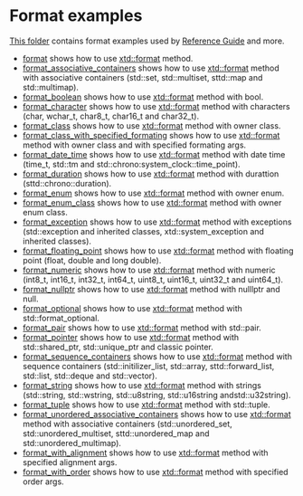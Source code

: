 # Format examples

[This folder](.) contains format examples used by [Reference Guide](https://codedocs.xyz/gammasoft71/xtd/) and more.

* [format](format/README.md) shows how to use [xtd::format](../../../src/xtd.core/include/xtd/format.h) method.
* [format_associative_containers](format_associative_containers/README.md) shows how to use [xtd::format](../../../src/xtd.core/include/xtd/format.h) method with associative containers (std::set, std::multiset, sttd::map and std::multimap).
* [format_boolean](format_boolean/README.md) shows how to use [xtd::format](../../../src/xtd.core/include/xtd/format.h) method with bool.
* [format_character](format_character/README.md) shows how to use [xtd::format](../../../src/xtd.core/include/xtd/format.h) method with characters (char, wchar_t, char8_t, char16_t and char32_t).
* [format_class](format_class/README.md) shows how to use [xtd::format](../../../src/xtd.core/include/xtd/format.h) method with owner class.
* [format_class_with_specified_formating](format_class_with_specified_formating/README.md) shows how to use [xtd::format](../../../src/xtd.core/include/xtd/format.h) method with owner class and with specified formating args.
* [format_date_time](format_date_time/README.md) shows how to use [xtd::format](../../../src/xtd.core/include/xtd/format.h) method with date time (time_t, std::tm and std::chrono:system_clock::time_point).
* [format_duration](format_duration/README.md) shows how to use [xtd::format](../../../src/xtd.core/include/xtd/format.h) method with durattion (sttd::chrono::duration).
* [format_enum](format_enum/README.md) shows how to use [xtd::format](../../../src/xtd.core/include/xtd/format.h) method with owner enum.
* [format_enum_class](format_enum_class/README.md) shows how to use [xtd::format](../../../src/xtd.core/include/xtd/format.h) method with owner enum class.
* [format_exception](format_exception/README.md) shows how to use [xtd::format](../../../src/xtd.core/include/xtd/format.h) method with exceptions (std::exception and inherited classes, xtd::system_exception and inherited classes).
* [format_floating_point](format_floating_point/README.md) shows how to use [xtd::format](../../../src/xtd.core/include/xtd/format.h) method with floating point (float, double and long double).
* [format_numeric](format_numeric/README.md) shows how to use [xtd::format](../../../src/xtd.core/include/xtd/format.h) method with numeric (int8_t, int16_t, int32_t, int64_t, uint8_t, uint16_t, uint32_t and uint64_t).
* [format_nullptr](format_nullptr/README.md) shows how to use [xtd::format](../../../src/xtd.core/include/xtd/format.h) method with nulllptr and null.
* [format_optional](format_optional/README.md) shows how to use [xtd::format](../../../src/xtd.core/include/xtd/format.h) method with std::format_optional.
* [format_pair](format_pair/README.md) shows how to use [xtd::format](../../../src/xtd.core/include/xtd/format.h) method with std::pair.
* [format_pointer](format_pointer/README.md) shows how to use [xtd::format](../../../src/xtd.core/include/xtd/format.h) method with std::shared_ptr, std::unique_ptr and classic pointer.
* [format_sequence_containers](format_sequence_containers/README.md) shows how to use [xtd::format](../../../src/xtd.core/include/xtd/format.h) method with sequence containers (std::initilizer_list, std::array, sttd::forward_list, std::list, std::deque and std::vector).
* [format_string](format_string/README.md) shows how to use [xtd::format](../../../src/xtd.core/include/xtd/format.h) method with strings (std::string, std::wstring, std::u8string, std::u16string andstd::u32string).
* [format_tuple](format_tuple/README.md) shows how to use [xtd::format](../../../src/xtd.core/include/xtd/format.h) method with std::tuple.
* [format_unordered_associative_containers](format_unordered_associative_containers/README.md) shows how to use [xtd::format](../../../src/xtd.core/include/xtd/format.h) method with associative containers (std::unordered_set, std::unordered_multiset, sttd::unordered_map and std::unordered_multimap).
* [format_with_alignment](format_with_alignment/README.md) shows how to use [xtd::format](../../../src/xtd.core/include/xtd/format.h) method with specified alignment args.
* [format_with_order](format_with_order/README.md) shows how to use [xtd::format](../../../src/xtd.core/include/xtd/format.h) method with specified order args.
